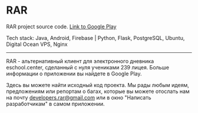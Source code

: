 # RAR
RAR project source code.
<a href = "https://play.google.com/store/apps/details?id=ru.gurhouse.sch">Link to Google Play</a>

Tech stack: Java, Android, Firebase | Python, Flask, PostgreSQL, Ubuntu, Digital Ocean VPS, Nginx

----

RAR - альтернативный клиент для электронного дневника eschool.center, сделанный с нуля учениками 239 лицея.
Больше информации о приложении вы найдете в Google Play. 

Здесь вы можете найти исходный код проекта. Мы рады любым идеям, предложениям или репортам о багах, которые вы можете отослать нам 
на почту developers.rar@gmail.com или в окно "Написать разработчикам" в самом приложении.

